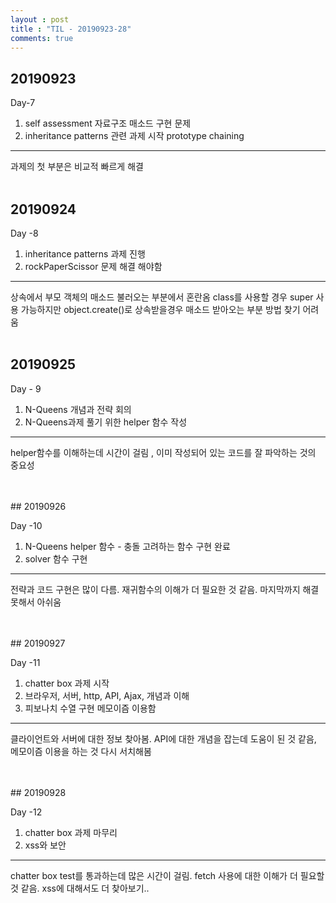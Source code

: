 ```yaml
---
layout : post
title : "TIL - 20190923-28"
comments: true
---
```

## 20190923

Day-7

1. self assessment
 자료구조 매소드 구현 문제
2. inheritance patterns 관련 과제 시작
 prototype chaining


---
과제의 첫 부분은 비교적 빠르게 해결
<br/>
<br/>

## 20190924

Day -8

1. inheritance patterns 과제 진행
2. rockPaperScissor 문제 해결 해야함


---
상속에서 부모 객체의 매소드 불러오는 부분에서 혼란옴 class를 사용할 경우 super 사용 가능하지만 object.create()로 상속받을경우 매소드 받아오는 부분 방법 찾기 어려움 
<br/>
<br/>

## 20190925

Day - 9

1. N-Queens 개념과 전략 회의
2. N-Queens과제 풀기 위한 helper 함수 작성


---
helper함수를 이해하는데 시간이 걸림 , 이미 작성되어 있는 코드를 잘 파악하는 것의 중요성

<br/>
<br/>
## 20190926

Day -10
1. N-Queens helper 함수 - 충돌 고려하는 함수 구현 완료
2. solver 함수 구현

---
전략과 코드 구현은 많이 다름. 재귀함수의 이해가 더 필요한 것 같음. 마지막까지 해결 못해서 아쉬움


<br/>
<br/>
## 20190927

Day -11

1. chatter box 과제 시작
2. 브라우저, 서버, http, API, Ajax, 개념과 이해
3. 피보나치 수열 구현 메모이즘 이용함


---
클라이언트와 서버에 대한 정보 찾아봄. API에 대한 개념을 잡는데 도움이 된 것 같음, 메모이즘 이용을 하는 것 다시 서치해봄


<br/>
<br/>
## 20190928

Day -12

1. chatter box 과제 마무리
2. xss와 보안 

---
chatter box test를 통과하는데 많은 시간이 걸림. fetch 사용에 대한 이해가 더 필요할 것 같음. xss에 대해서도 더 찾아보기..



